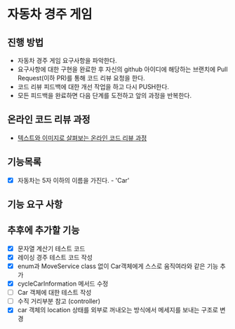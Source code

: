 # 자동차 경주 게임
## 진행 방법
* 자동차 경주 게임 요구사항을 파악한다.
* 요구사항에 대한 구현을 완료한 후 자신의 github 아이디에 해당하는 브랜치에 Pull Request(이하 PR)를 통해 코드 리뷰 요청을 한다.
* 코드 리뷰 피드백에 대한 개선 작업을 하고 다시 PUSH한다.
* 모든 피드백을 완료하면 다음 단계를 도전하고 앞의 과정을 반복한다.

## 온라인 코드 리뷰 과정
* [텍스트와 이미지로 살펴보는 온라인 코드 리뷰 과정](https://github.com/next-step/nextstep-docs/tree/master/codereview)

## 기능목록
 - [x] 자동차는 5자 이하의 이름을 가진다. - 'Car'

## 기능 요구 사항

## 추후에 추가할 기능
- [x] 문자열 계산기 테스트 코드
- [x] 레이싱 경주 테스트 코드 작성
- [x] enum과 MoveService class 없이 Car객체에게 스스로 움직여라와 같은 기능 추가
- [x] cycleCarInformation 메서드 수정
- [ ] Car 객체에 대한 테스트 작성
- [ ] 수직 거리부분 참고 (controller)
- [x] car 객체의 location 상태를 외부로 꺼내오는 방식에서 메세지를 보내는 구조로 변경
